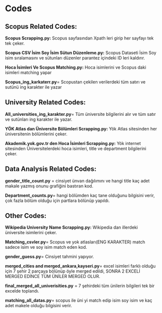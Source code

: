 # Codes

## Scopus Related Codes:

**Scopus Scrapping.py:** Scopus sayfasından Xpath leri girip her sayfayı tek tek çeker.

**Scopus CSV İsim Soy İsim Sütun Düzenleme.py:** Scopus Dataseti İsim Soy isim sıralamasını ve sütunları düzenler parantez içindeki ID leri kaldırır.

**Hoca İsimleri Ve Scopus Matching.py:** Hoca isimlerini ve Scopus daki isimleri matching yapar

**Scopus_ing_karkaterr.py**= Scopustan çekilen verilerdeki tüm satırı ve sutünü ing karakter ile yazar 


## University Related Codes:
**All_universities_ing_karakter.py**= Tüm üniversite bilgilerini alır ve tüm satır ve sutünları ing karakter ile yazar.

**YÖK Atlas dan Üniversite Bölümleri Scrapping.py:** Yök Atlas sitesinden her üniversitenin bölümlerini çeker.

**Akademik.yok.gov.tr den Hoca İsimleri Scrapping.py:** Yök internet sitesinden Üniversitelerdeki hoca isimleri, title ve department bilgilerini çeker.

## Data Analysis Related Codes:

**gender_title_count.py** = cinsiyet ünvan dağılımını ve hangi title kaç adet makale yazmış onunu grafiğini bastıran kod.

**Department_counts.py**= hangi bölümden kaç tane olduğunu bilgisini verir, çok fazla bölüm olduğu için partlara bölünüp yapıldı.


## Other Codes:

**Wikipedia University Name Scrapping.py:** Wikipedia dan illerdeki üniversite isimlerini çeker.

**Matching_csvler.py**= Scopus ve yok atlasları(ENG KARAKTER) match sadece isim ve soy isim match eden kod.

**gender_guess.py**= Cinsiyet tahmini yapıyor.

**merged_cities and merged_ankara,kayseri.py**= excel isimleri farklı olduğu için 7 şehir 2 parçaya bölünüp öyle merged edildi, SONRA 2 EXCELİ MERGED EDİNCE TÜM ÜNİLER MERGED OLUR.

**final_merged_all_univerisities.py** = 7 şehirdeki tüm ünilerin bilgileri tek bir excelde toplandı.

**matching_all_datas.py**= scopus ile üni yi match edip isim soy isim ve kaç adet makele olduğu bilgisini verir.















